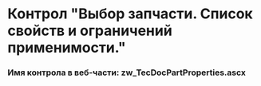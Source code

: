 ﻿---
description: 2.4.11.0
---
# Контрол "Выбор запчасти. Список свойств и ограничений применимости."
### Имя контрола в веб-части: zw_TecDocPartProperties.ascx


